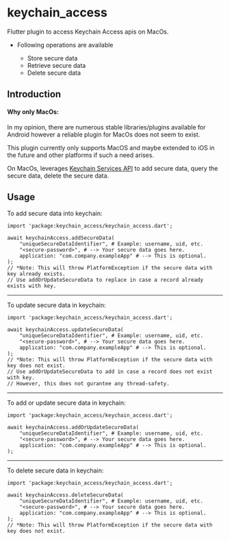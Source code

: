 # keychain_access

Flutter plugin to access Keychain Access apis on MacOs.

- Following operations are available

  - Store secure data
  - Retrieve secure data
  - Delete secure data

## Introduction

#### Why only MacOs:
In my opinion, there are numerous stable libraries/plugins available for Android however a reliable plugin for MacOs does not seem to exist. 

This plugin currently only supports MacOS and maybe extended to iOS in the future and other platforms if such a need arises.

On MacOs, leverages [Keychain Services API](https://developer.apple.com/documentation/security/keychain_services#//apple_ref/doc/uid/TP30000897-CH203-TP1) to 
add secure data, query the secure data, delete the secure data.

## Usage
To add secure data into keychain:

    import 'package:keychain_access/keychain_access.dart';

    await keychainAccess.addSecureData(
        "uniqueSecureDataIdentifier", # Example: username, uid, etc.
        "<secure-password>", # --> Your secure data goes here.
        application: "com.company.exampleApp" # --> This is optional.
    );
    // *Note: This will throw PlatformException if the secure data with key already exists.
    // Use addOrUpdateSecureData to replace in case a record already exists with key.

---
To update secure data in keychain:


    import 'package:keychain_access/keychain_access.dart';

    await keychainAccess.updateSecureData(
        "uniqueSecureDataIdentifier", # Example: username, uid, etc.
        "<secure-password>", # --> Your secure data goes here.
        application: "com.company.exampleApp" # --> This is optional.
    );
    // *Note: This will throw PlatformException if the secure data with key does not exist.
    // Use addOrUpdateSecureData to add in case a record does not exist with key.
    // However, this does not gurantee any thread-safety.

---
To add or update secure data in keychain:

    import 'package:keychain_access/keychain_access.dart';

    await keychainAccess.addOrUpdateSecureData(
        "uniqueSecureDataIdentifier", # Example: username, uid, etc.
        "<secure-password>", # --> Your secure data goes here.
        application: "com.company.exampleApp" # --> This is optional.
    );

---
To delete secure data in keychain:

    import 'package:keychain_access/keychain_access.dart';

    await keychainAccess.deleteSecureData(
        "uniqueSecureDataIdentifier", # Example: username, uid, etc.
        "<secure-password>", # --> Your secure data goes here.
        application: "com.company.exampleApp" # --> This is optional.
    );
    // *Note: This will throw PlatformException if the secure data with key does not exist.


